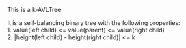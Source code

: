 This is a k-AVLTree

It is a self-balancing binary tree with the following properties:\
    1. value(left child) <= value(parent) <= value(right child)\
    2. |height(left child) - height(right child)| <= k
